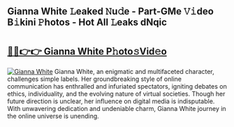 ## Gianna White 𝙻eaked 𝙽u𝚍e - Part-GMe 𝚅𝚒deo B𝚒kini 𝙿hotos - Hot All 𝙻eaks dNqic

# <h2><a href="http://ld15u4e.urlbe.top/?page=Gianna+White">🔗🔗👉👉 Gianna White P𝚑oto𝚜Vid𝚎o</a></h2>

[![Gianna White](https://i.imgur.com/eBuTRDB.gif)](http://ld15u4e.urlbe.top/?page=Gianna+White)
Gianna White, an enigmatic and multifaceted character, challenges simple labels. Her groundbreaking style of online communication has enthralled and infuriated spectators, igniting debates on ethics, individuality, and the evolving nature of virtual societies. Though her future direction is unclear, her influence on digital media is indisputable. With unwavering dedication and undeniable charm, Gianna White journey in the online universe is unending.
